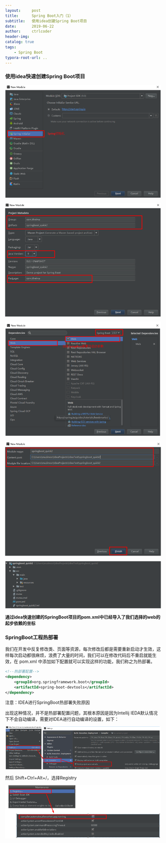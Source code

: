 ```yaml
---
layout:     post
title:      Spring Boot入门（1）
subtitle:   使用idea创建Spring Boot项目
date:       2019-06-22
author:     ctrlcoder
header-img: 
catalog: true
tags:
    - Spring Boot
typora-root-url: ..
---
```


### 使用idea快速创建Spring Boot项目

![1562031738702](../img/assets_2019/1562031738702.png)

![1562031752252](../img/assets_2019/1562031752252.png)

![1562031761527](../img/assets_2019/1562031761527.png)

![1562031769621](../img/assets_2019/1562031769621.png)

![1562031779265](../img/assets_2019/1562031779265.png)

**通过idea快速创建的SpringBoot项目的pom.xml中已经导入了我们选择的web的起步依赖的坐标**



### SpringBoot工程热部署

我们在开发中反复修改类、页面等资源，每次修改后都是需要重新启动才生效，这样每次启动都很麻烦，浪费了大量的时间，我们可以在修改代码后不重启就能生效，在 pom.xml 中添加如下配置就可以实现这样的功能，我们称之为热部署。

```xml
<!--热部署配置-->
<dependency>
    <groupId>org.springframework.boot</groupId>
    <artifactId>spring-boot-devtools</artifactId>
</dependency>
```

注意：IDEA进行SpringBoot热部署失败原因

出现这种情况，并不是热部署配置问题，其根本原因是因为Intellij IEDA默认情况下不会自动编译，需要对IDEA进行自动编译的设置，如下：

![1562032546004](../img/assets_2019/1562032546004.png)

然后 Shift+Ctrl+Alt+/，选择Registry

![1562032558418](../img/assets_2019/1562032558418.png)
